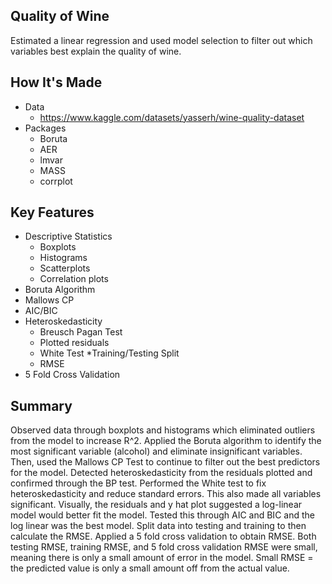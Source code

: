 ## Quality of Wine
Estimated a linear regression and used model selection to filter out which variables best explain the quality of wine.

## How It's Made
* Data
  - https://www.kaggle.com/datasets/yasserh/wine-quality-dataset
* Packages
  - Boruta
  - AER
  - lmvar
  - MASS
  - corrplot
## Key Features
* Descriptive Statistics
  - Boxplots
  - Histograms
  - Scatterplots
  - Correlation plots
* Boruta Algorithm
* Mallows CP
* AIC/BIC
* Heteroskedasticity
  - Breusch Pagan Test
  - Plotted residuals
  - White Test
*Training/Testing Split
  - RMSE
* 5 Fold Cross Validation
## Summary
Observed data through boxplots and histograms which eliminated outliers from the model to increase R^2.
Applied the Boruta algorithm to identify the most significant variable (alcohol) and eliminate insignificant variables.
Then, used the Mallows CP Test to continue to filter out the best predictors for the model. 
Detected heteroskedasticity from the residuals plotted and confirmed through the BP test.
Performed the White test to fix heteroskedasticity and reduce standard errors. This also made all variables significant.
Visually, the residuals and y hat plot suggested a log-linear model would better fit the model. Tested this through AIC and BIC and the log linear was the best model.
Split data into testing and training to then calculate the RMSE.
Applied a 5 fold cross validation to obtain RMSE. Both testing RMSE, training RMSE, and 5 fold cross validation RMSE were small, meaning there is only a small amount of error in the model.
Small RMSE = the predicted value is only a small amount off from the actual value.
